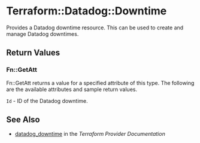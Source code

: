 # Terraform::Datadog::Downtime

Provides a Datadog downtime resource. This can be used to create and manage Datadog downtimes.

## Return Values

### Fn::GetAtt

Fn::GetAtt returns a value for a specified attribute of this type. The following are the available attributes and sample return values.

`Id` - ID of the Datadog downtime.

## See Also

* [datadog_downtime](https://www.terraform.io/docs/providers/datadog/r/downtime.html) in the _Terraform Provider Documentation_